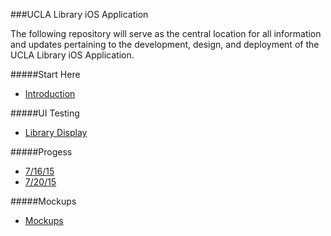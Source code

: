 ###UCLA Library iOS Application

The following repository will serve as the central location for all information and updates pertaining to the development, design, and deployment of the UCLA Library iOS Application.

#####Start Here
* [Introduction](https://github.com/orcudy/UCLALibrary/wiki)

#####UI Testing
* [Library Display](https://github.com/orcudy/UCLALibrary/wiki/UI-Testing-Library-Display)

#####Progess 
* [7/16/15](https://github.com/orcudy/UCLALibrary/wiki/Progress-as-of-7-16-15)
* [7/20/15](https://github.com/orcudy/UCLALibrary/wiki/Progress-as-of-7-20-15)

#####Mockups
* [Mockups](https://github.com/orcudy/UCLALibrary/wiki/Mockups)

